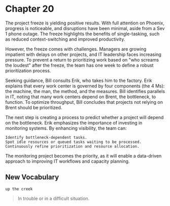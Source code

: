 # Chapter 20

The project freeze is yielding positive results. With full attention on Phoenix, progress is noticeable, and disruptions
have been minimal, aside from a Sev 1 phone outage. The freeze highlights the benefits of single-tasking, such as
reduced context-switching and improved productivity.

However, the freeze comes with challenges. Managers are growing impatient with delays on other projects, and IT
leadership faces increasing pressure. To prevent a return to prioritizing work based on "who screams the loudest" after
the freeze, the team has one week to define a robust prioritization process.

Seeking guidance, Bill consults Erik, who takes him to the factory. Erik explains that every work center is governed by
four components (the 4 Ms): the machine, the man, the method, and the measures. Bill identifies parallels in IT, noting
that many work centers depend on Brent, the bottleneck, to function. To optimize throughput, Bill concludes that
projects not relying on Brent should be prioritized.

The next step is creating a process to predict whether a project will depend on the bottleneck. Erik emphasizes the
importance of investing in monitoring systems. By enhancing visibility, the team can:

    Identify bottleneck-dependent tasks.
    Spot idle resources or queued tasks waiting to be processed.
    Continuously refine prioritization and resource allocation.

The monitoring project becomes the priority, as it will enable a data-driven approach to improving IT workflows and
capacity planning.

## New Vocabulary

`up the creek`

> In trouble or in a difficult situation.

